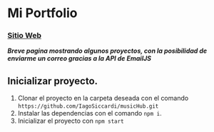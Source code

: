 # Mi Portfolio
### [Sitio Web](https://iagosiccardi.netlify.app)


***Breve pagina mostrando algunos proyectos, con la posibilidad de enviarme un correo gracias a la API de EmailJS***
## Inicializar proyecto.

1) Clonar el proyecto en la carpeta deseada con el comando `https://github.com/IagoSiccardi/musicHub.git`
2) Instalar las dependencias con el comando `npm i`.
3) Inicializar el proyecto con `npm start`



 
